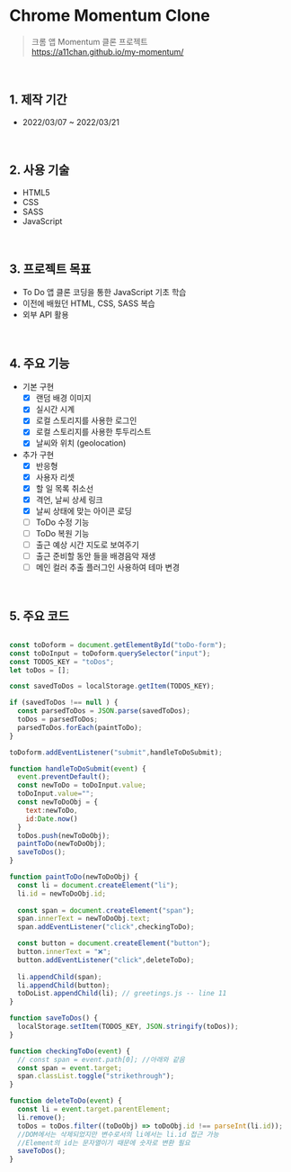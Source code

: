# Chrome Momentum Clone

>크롬 앱 Momentum 클론 프로젝트  
>https://a11chan.github.io/my-momentum/

</br>

## 1. 제작 기간
* 2022/03/07 ~ 2022/03/21

</br>

## 2. 사용 기술
* HTML5
* CSS
* SASS
* JavaScript

</br>

## 3. 프로젝트 목표
* To Do 앱 클론 코딩을 통한 JavaScript 기초 학습
* 이전에 배웠던 HTML, CSS, SASS 복습
* 외부 API 활용

</br>

## 4. 주요 기능  
- 기본 구현  
  - [x] 랜덤 배경 이미지  
  - [x] 실시간 시계  
  - [x] 로컬 스토리지를 사용한 로그인  
  - [x] 로컬 스토리지를 사용한 투두리스트  
  - [x] 날씨와 위치 (geolocation)  
- 추가 구현   
  - [x] 반응형
  - [x] 사용자 리셋  
  - [x] 할 일 목록 취소선  
  - [x] 격언, 날씨 상세 링크  
  - [x] 날씨 상태에 맞는 아이콘 로딩  
  - [ ] ToDo 수정 기능  
  - [ ] ToDo 복원 기능  
  - [ ] 출근 예상 시간 지도로 보여주기  
  - [ ] 출근 준비할 동안 들을 배경음악 재생  
  - [ ] 메인 컬러 추출 플러그인 사용하여 테마 변경

</br>

## 5. 주요 코드
``` javascript

const toDoform = document.getElementById("toDo-form");
const toDoInput = toDoform.querySelector("input");
const TODOS_KEY = "toDos";
let toDos = [];

const savedToDos = localStorage.getItem(TODOS_KEY);

if (savedToDos !== null ) {
  const parsedToDos = JSON.parse(savedToDos);
  toDos = parsedToDos;
  parsedToDos.forEach(paintToDo);
}

toDoform.addEventListener("submit",handleToDoSubmit);

function handleToDoSubmit(event) {
  event.preventDefault();
  const newToDo = toDoInput.value;
  toDoInput.value="";
  const newToDoObj = {
    text:newToDo,
    id:Date.now()
  }
  toDos.push(newToDoObj);
  paintToDo(newToDoObj);
  saveToDos();
}

function paintToDo(newToDoObj) {
  const li = document.createElement("li");
  li.id = newToDoObj.id;
  
  const span = document.createElement("span");
  span.innerText = newToDoObj.text;
  span.addEventListener("click",checkingToDo);

  const button = document.createElement("button");
  button.innerText = "❌";
  button.addEventListener("click",deleteToDo);
  
  li.appendChild(span);
  li.appendChild(button);
  toDoList.appendChild(li); // greetings.js -- line 11
}

function saveToDos() {
  localStorage.setItem(TODOS_KEY, JSON.stringify(toDos));
}

function checkingToDo(event) {
  // const span = event.path[0]; //아래와 같음
  const span = event.target;
  span.classList.toggle("strikethrough");
}

function deleteToDo(event) {
  const li = event.target.parentElement;
  li.remove();
  toDos = toDos.filter((toDoObj) => toDoObj.id !== parseInt(li.id));
  //DOM에서는 삭제되었지만 변수로서의 li에서는 li.id 접근 가능
  //Element의 id는 문자열이기 때문에 숫자로 변환 필요
  saveToDos();
}

```
